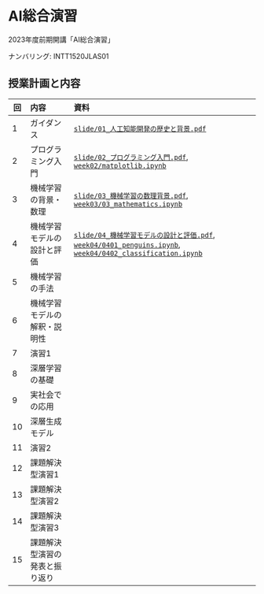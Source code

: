 AI総合演習
=========

2023年度前期開講「AI総合演習」

ナンバリング: INTT1520JLAS01

## 授業計画と内容

| 回 | 内容 | 資料 |
|----|:-----|:-----|
| 1  | ガイダンス | [`slide/01_人工知能開発の歴史と背景.pdf`](slide/01_人工知能開発の歴史と背景.pdf) |
| 2  | プログラミング入門 | [`slide/02_プログラミング入門.pdf`](slide/02_プログラミング入門.pdf), [`week02/matplotlib.ipynb`](week02/matplotlib.ipynb) |
| 3  | 機械学習の背景・数理 | [`slide/03_機械学習の数理背景.pdf`](slide/03_機械学習の数理背景.pdf), [`week03/03_mathematics.ipynb`](week03/03_mathematics.ipynb) |
| 4  | 機械学習モデルの設計と評価 | [`slide/04_機械学習モデルの設計と評価.pdf`](slide/04_機械学習モデルの設計と評価.pdf), [`week04/0401_penguins.ipynb`](week04/0401_penguins.ipynb), [`week04/0402_classification.ipynb`](week04/0402_classification.ipynb) |
| 5  | 機械学習の手法 | |
| 6  | 機械学習モデルの解釈・説明性 | |
| 7  | 演習1 | |
| 8  | 深層学習の基礎 | | 
| 9  | 実社会での応用 | |
| 10 | 深層生成モデル | |
| 11 | 演習2 | |
| 12 | 課題解決型演習1 | |
| 13 | 課題解決型演習2 | |
| 14 | 課題解決型演習3 | |
| 15 | 課題解決型演習の発表と振り返り | |

